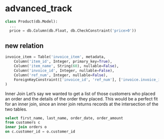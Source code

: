 # advanced_track

```python
class Product(db.Model):
  ...
  price = db.Column(db.Float, db.CheckConstraint('price>0'))

```


## new relation

```python
invoice_item = Table('invoice_item', metadata,
    Column('item_id', Integer, primary_key=True),
    Column('item_name', String(60), nullable=False),
    Column('invoice_id', Integer, nullable=False),
    Column('ref_num', Integer, nullable=False),
    ForeignKeyConstraint(['invoice_id', 'ref_num'], ['invoice.invoice_id', 'invoice.ref_num'])
)

```


Inner Join
Let’s say we wanted to get a list of those customers who placed an order and the details of the order they placed. This would be a perfect fit for an inner join, since an inner join returns records at the intersection of the two tables.
```SQL
select first_name, last_name, order_date, order_amount
from customers c
inner join orders o
on c.customer_id = o.customer_id
```
